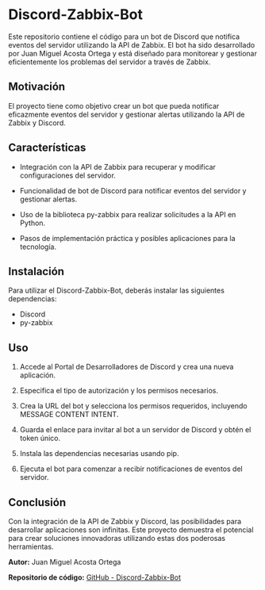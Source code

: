 # Discord-Zabbix-Bot

Este repositorio contiene el código para un bot de Discord que notifica eventos del servidor utilizando la API de Zabbix. El bot ha sido desarrollado por Juan Miguel Acosta Ortega y está diseñado para monitorear y gestionar eficientemente los problemas del servidor a través de Zabbix.

## Motivación
El proyecto tiene como objetivo crear un bot que pueda notificar eficazmente eventos del servidor y gestionar alertas utilizando la API de Zabbix y Discord.

## Características

- Integración con la API de Zabbix para recuperar y modificar configuraciones del servidor.
- Funcionalidad de bot de Discord para notificar eventos del servidor y gestionar alertas.

- Uso de la biblioteca py-zabbix para realizar solicitudes a la API en Python.
- Pasos de implementación práctica y posibles aplicaciones para la tecnología.

## Instalación
Para utilizar el Discord-Zabbix-Bot, deberás instalar las siguientes dependencias:

- Discord
- py-zabbix

## Uso

1. Accede al Portal de Desarrolladores de Discord y crea una nueva aplicación.
2. Especifica el tipo de autorización y los permisos necesarios.

3. Crea la URL del bot y selecciona los permisos requeridos, incluyendo MESSAGE CONTENT INTENT.
4. Guarda el enlace para invitar al bot a un servidor de Discord y obtén el token único.

5. Instala las dependencias necesarias usando pip.
6. Ejecuta el bot para comenzar a recibir notificaciones de eventos del servidor.

## Conclusión
Con la integración de la API de Zabbix y Discord, las posibilidades para desarrollar aplicaciones son infinitas. Este proyecto demuestra el potencial para crear soluciones innovadoras utilizando estas dos poderosas herramientas.


**Autor:** Juan Miguel Acosta Ortega


**Repositorio de código:** [GitHub - Discord-Zabbix-Bot](https://github.com/JuanmiAcosta/Discord-Zabbix-Bot)
